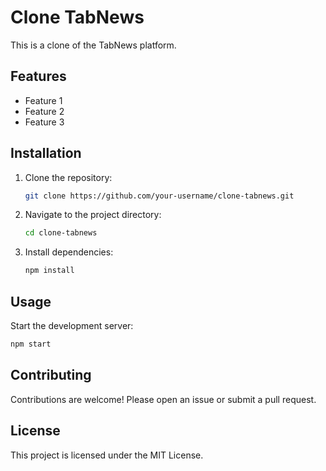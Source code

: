 # Clone TabNews

This is a clone of the TabNews platform.

## Features

- Feature 1
- Feature 2
- Feature 3

## Installation

1. Clone the repository:
   ```bash
   git clone https://github.com/your-username/clone-tabnews.git
   ```
2. Navigate to the project directory:
   ```bash
   cd clone-tabnews
   ```
3. Install dependencies:
   ```bash
   npm install
   ```

## Usage

Start the development server:
```bash
npm start
```

## Contributing

Contributions are welcome! Please open an issue or submit a pull request.

## License

This project is licensed under the MIT License.
